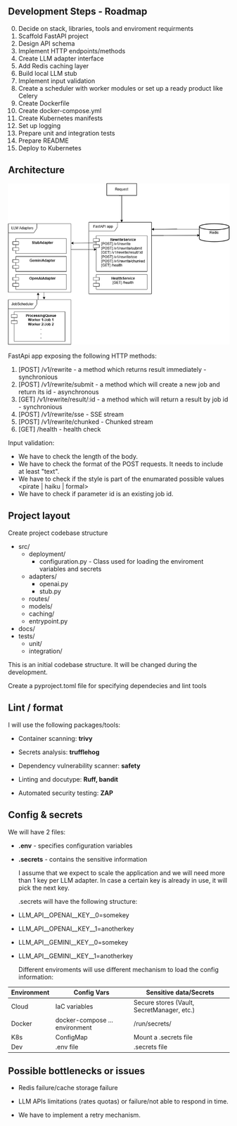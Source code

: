 
## Development Steps - Roadmap
0. Decide on stack, libraries, tools and enviroment requirments
1. Scaffold FastAPI project
2. Design API schema
3. Implement HTTP endpoints/methods 
4. Create LLM adapter interface
5. Add Redis caching layer
6. Build local LLM stub
7. Implement input validation
8. Create a scheduler with worker modules or set up a ready product like Celery
9. Create Dockerfile
10. Create docker-compose.yml
11. Create Kubernetes manifests
12. Set up logging
13. Prepare unit and integration tests
14. Prepare README
15. Deploy to Kubernetes

## Architecture

![alt text](https://github.com/torlakee/Camplight-RewriteForge-Service/blob/main/diagram.png)

FastApi app exposing the following HTTP methods:

1. [POST] /v1/rewrite - a method which returns result immediately - synchronious
2. [POST] /v1/rewrite/submit - a method which will create a new job and return its id - asynchronous
3. [GET] /v1/rewrite/result/:id - a method which will return a result by job id - synchronious
4. [POST] /v1/rewrite/sse - SSE stream
5. [POST] /v1/rewrite/chunked - Chunked stream
6. [GET] /health - health check


Input validation:
* We have to check the length of the body.
* We have to check the format of the POST requests. It needs to include at least "text".
* We have to check if the style is part of the enumarated possible values <pirate | haiku | formal>
* We have to check if parameter id is an existing job id.
 

## Project layout
 Create project codebase structure
* src/
  * deployment/
    * configuration.py - Class used for loading the enviroment variables and secrets
  * adapters/
    * openai.py
    * stub.py
  * routes/
  * models/
  * caching/
  * entrypoint.py
* docs/
* tests/
  * unit/
  * integration/

This is an initial codebase structure. It will be changed during the development. 

Create a pyproject.toml file for specifying dependecies and lint tools

## Lint / format
 I will use the following packages/tools:
* Container scanning: **trivy**
* Secrets analysis: **trufflehog**
* Dependency vulnerability scanner: **safety**
* Linting and docutype: **Ruff, bandit**

   
* Automated security testing: **ZAP**

## Config & secrets
  We will have 2 files:
  
* **.env** - specifies configuration variables
* **.secrets** - contains the sensitive information
   
  I assume that we expect to scale the application and we will need more than 1 key per LLM adapter. In case a certain key is already in use, it will pick the next key.
  
  .secrets will have the following structure:
* LLM_API__OPENAI__KEY__0=somekey
* LLM_API__OPENAI__KEY__1=anotherkey
  
* LLM_API__GEMINI__KEY__0=somekey
* LLM_API__GEMINI__KEY__1=anotherkey
  
  Different enviroments will use different mechanism to load the config information:
  
| Environment | Config Vars                    | Sensitive data/Secrets                     |
|-------------|--------------------------------|--------------------------------------------|
| Cloud       | IaC variables                  | Secure stores (Vault, SecretManager, etc.) |
| Docker      | docker-compose ... environment | /run/secrets/                              |
| K8s         | ConfigMap                      | Mount a .secrets file                      |
| Dev         | .env file                      | .secrets file                              |


## Possible bottlenecks or issues

* Redis failure/cache storage failure

* LLM APIs limitations (rates quotas) or failure/not able to respond in time.

* We have to implement a retry mechanism.

